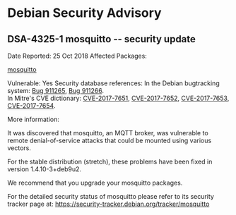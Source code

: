 
Debian Security Advisory
========================


DSA-4325-1 mosquitto -- security update
---------------------------------------



Date Reported:
25 Oct 2018
Affected Packages:

[mosquitto](https://packages.debian.org/src:mosquitto)

Vulnerable:
Yes
Security database references:
In the Debian bugtracking system: [Bug 911265](https://bugs.debian.org/cgi-bin/bugreport.cgi?bug=911265), [Bug 911266](https://bugs.debian.org/cgi-bin/bugreport.cgi?bug=911266).  
In Mitre's CVE dictionary: [CVE-2017-7651](https://security-tracker.debian.org/tracker/CVE-2017-7651), [CVE-2017-7652](https://security-tracker.debian.org/tracker/CVE-2017-7652), [CVE-2017-7653](https://security-tracker.debian.org/tracker/CVE-2017-7653), [CVE-2017-7654](https://security-tracker.debian.org/tracker/CVE-2017-7654).  

More information:

It was discovered that mosquitto, an MQTT broker, was vulnerable to
remote denial-of-service attacks that could be mounted using various
vectors.


For the stable distribution (stretch), these problems have been fixed in
version 1.4.10-3+deb9u2.


We recommend that you upgrade your mosquitto packages.


For the detailed security status of mosquitto please refer to
its security tracker page at:
<https://security-tracker.debian.org/tracker/mosquitto>





